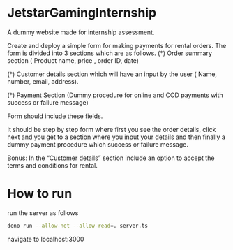 # JetstarGamingInternship
A dummy website made for internship assessment.

Create and deploy a simple form for making payments for rental orders. The form is divided into 3 sections which are as follows. 
(*) Order summary section ( Product name, price , order ID, date)

(*) Customer details section which will have an input by the user ( Name, number, email, address).

(*) Payment Section (Dummy procedure for online and COD payments with success or failure message)

Form should include these fields.

It should be step by step form where first you see the order details, click next and you get to a section where you input your details and then finally a dummy payment procedure which success or failure message.

Bonus: In the “Customer details” section include an option to accept the terms and conditions for rental.


# How to run

run the server as follows

```bash
deno run --allow-net --allow-read=. server.ts
```

navigate to localhost:3000